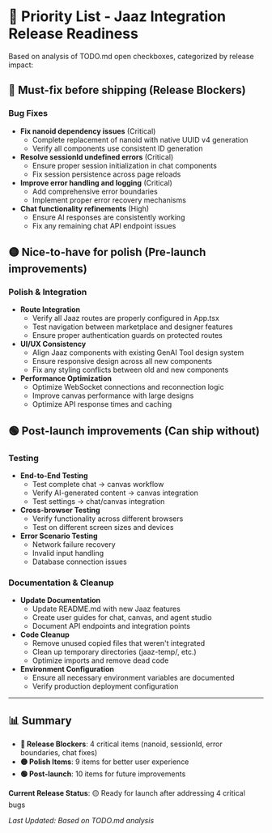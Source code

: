 ﻿# 🎯 Priority List - Jaaz Integration Release Readiness

Based on analysis of TODO.md open checkboxes, categorized by release impact:

## 🔴 Must-fix before shipping (Release Blockers)

### Bug Fixes
- **Fix nanoid dependency issues** (Critical)
  - Complete replacement of nanoid with native UUID v4 generation
  - Verify all components use consistent ID generation
- **Resolve sessionId undefined errors** (Critical)
  - Ensure proper session initialization in chat components
  - Fix session persistence across page reloads
- **Improve error handling and logging** (Critical)
  - Add comprehensive error boundaries
  - Implement proper error recovery mechanisms
- **Chat functionality refinements** (High)
  - Ensure AI responses are consistently working
  - Fix any remaining chat API endpoint issues

## 🟡 Nice-to-have for polish (Pre-launch improvements)

### Polish & Integration
- **Route Integration**
  - Verify all Jaaz routes are properly configured in App.tsx
  - Test navigation between marketplace and designer features
  - Ensure proper authentication guards on protected routes
- **UI/UX Consistency**
  - Align Jaaz components with existing GenAI Tool design system
  - Ensure responsive design across all new components
  - Fix any styling conflicts between old and new components
- **Performance Optimization**
  - Optimize WebSocket connections and reconnection logic
  - Improve canvas performance with large designs
  - Optimize API response times and caching

## 🟢 Post-launch improvements (Can ship without)

### Testing
- **End-to-End Testing**
  - Test complete chat → canvas workflow
  - Verify AI-generated content → canvas integration
  - Test settings → chat/canvas integration
- **Cross-browser Testing**
  - Verify functionality across different browsers
  - Test on different screen sizes and devices
- **Error Scenario Testing**
  - Network failure recovery
  - Invalid input handling
  - Database connection issues

### Documentation & Cleanup
- **Update Documentation**
  - Update README.md with new Jaaz features
  - Create user guides for chat, canvas, and agent studio
  - Document API endpoints and integration points
- **Code Cleanup**
  - Remove unused copied files that weren't integrated
  - Clean up temporary directories (jaaz-temp/, etc.)
  - Optimize imports and remove dead code
- **Environment Configuration**
  - Ensure all necessary environment variables are documented
  - Verify production deployment configuration

---

## 📊 Summary
- **🔴 Release Blockers**: 4 critical items (nanoid, sessionId, error boundaries, chat fixes)
- **🟡 Polish Items**: 9 items for better user experience
- **🟢 Post-launch**: 10 items for future improvements

**Current Release Status**: 🟡 Ready for launch after addressing 4 critical bugs

*Last Updated: Based on TODO.md analysis*
